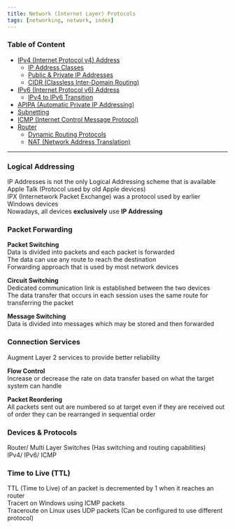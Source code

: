 ```yaml
---
title: Network (Internet Layer) Protocols
tags: [networking, network, index]
---
```


### Table of Content

* [IPv4 (Internet Protocol v4) Address](IPv4%20%28Internet%20Protocol%20v4%29%20Address.md)
	* [IP Address Classes](IP%20Address%20Classes.md)
	* [Public & Private IP Addresses](Public%20&%20Private%20IP%20Addresses.md)
	* [CIDR (Classless Inter-Domain Routing)](CIDR%20%28Classless%20Inter-Domain%20Routing%29.md)
* [IPv6 (Internet Protocol v6) Address](IPv6%20%28Internet%20Protocol%20v6%29%20Address.md)
	* [IPv4 to IPv6 Transition](IPv4%20to%20IPv6%20Transition.md)
* [APIPA (Automatic Private IP Addressing)](APIPA%20%28Automatic%20Private%20IP%20Addressing%29.md)
* [Subnetting](Subnetting.md)
* [ICMP (Internet Control Message Protocol)](ICMP%20%28Internet%20Control%20Message%20Protocol%29.md)
* [Router](../../Network%20Components/Router.md)
	* [Dynamic Routing Protocols](Dynamic%20Routing%20Protocols.md)
	* [NAT (Network Address Translation)](NAT%20%28Network%20Address%20Translation%29.md)

---

### Logical Addressing

IP Addresses is not the only Logical Addressing scheme that is available  
Apple Talk (Protocol used by old Apple devices)  
IPX (Internetwork Packet Exchange) was a protocol used by earlier Windows devices  
Nowadays, all devices **exclusively** use **IP Addressing**

### Packet Forwarding

**Packet Switching**  
Data is divided into packets and each packet is forwarded  
The data can use any route to reach the destination  
Forwarding approach that is used by most network devices

**Circuit Switching**  
Dedicated communication link is established between the two devices  
The data transfer that occurs in each session uses the same route for transferring the packet

**Message Switching**  
Data is divided into messages which may be stored and then forwarded

### Connection Services

Augment Layer 2 services to provide better reliability

**Flow Control**  
Increase or decrease the rate on data transfer based on what the target system can handle  

**Packet Reordering**  
All packets sent out are numbered so at target even if they are received out of order they can be rearranged in sequential order

### Devices & Protocols

Router/ Multi Layer Switches (Has switching and routing capabilities)  
IPv4/ IPv6/ ICMP

### Time to Live (TTL)

TTL (Time to Live) of an packet is decremented by 1 when it reaches an router  
Tracert on Windows using ICMP packets  
Traceroute on Linux uses UDP packets (Can be configured to use different protocol)